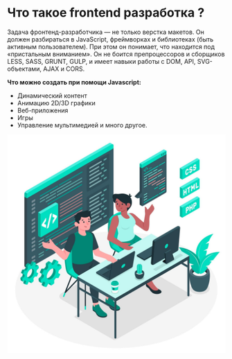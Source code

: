# Что такое frontend разработка ?

Задача фронтенд-разработчика — не только верстка макетов. 
Он должен разбираться в JavaScript, фреймворках и библиотеках (быть активным пользователем). 
При этом он понимает, что находится под «пристальным вниманием». 
Он не боится препроцессоров и сборщиков LESS, SASS, GRUNT, GULP, и имеет навыки работы с DOM, API, SVG-объектами, AJAX и CORS.

<b>Что можно создать при помощи Javascript:</b>

<ul>
    <li>Динамический контент</li>
    <li>Анимацию 2D/3D графики</li>
    <li>Веб-приложения</li>
    <li>Игры</li>
    <li>Управление мультимедией и много другое.</li>
</ul>






![Alt for Imsage](../start/images/8.jpg)